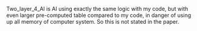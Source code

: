 Two_layer_4_AI is AI using exactly the same logic with my code, but with even larger pre-computed table compared to my code, in danger of using up all memory of computer system. So this is not stated in the paper.
